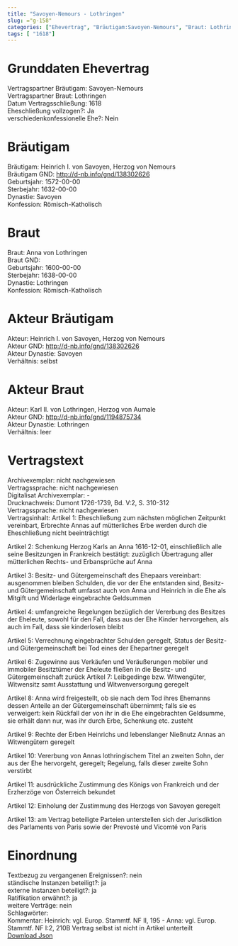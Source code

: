 ```yaml
---
title: "Savoyen-Nemours - Lothringen"
slug: ="g-158"
categories: ["Ehevertrag", "Bräutigam:Savoyen-Nemours", "Braut: Lothringen", "Eheschließung vollzogen?:Ja", "verschiedenkonfessionelle Ehe?:Nein", "Dynastie Bräutigam:Savoyen", "Akteur Bräutigam:Heinrich I. von Savoyen, Herzog von Nemours", "Akteur Braut:Karl II. von Lothringen, Herzog von Aumale", "Textbezug?:nein", "Ständisch?:ja", "Ratifikation?:ja", "Sonstiges?:nein", "Bräutigam:Savoyen-Nemours", "Braut: Lothringen"]
tags: [ "1618"]
---
```

<!--more-->

# Grunddaten Ehevertrag

Vertragspartner Bräutigam: Savoyen-Nemours<br>
Vertragspartner Braut: Lothringen<br>
Datum Vertragsschließung: 1618<br>
Eheschließung vollzogen?: Ja<br>
verschiedenkonfessionelle Ehe?: Nein<br>
# Bräutigam

Bräutigam: Heinrich I. von Savoyen, Herzog von Nemours<br>
Bräutigam GND: http://d-nb.info/gnd/138302626<br>
Geburtsjahr: 1572-00-00<br>
Sterbejahr: 1632-00-00<br>
Dynastie: Savoyen<br>
Konfession: Römisch-Katholisch<br>
# Braut

Braut: Anna von Lothringen<br>
Braut GND: <br>
Geburtsjahr: 1600-00-00<br>
Sterbejahr: 1638-00-00<br>
Dynastie: Lothringen<br>
Konfession: Römisch-Katholisch<br>
# Akteur Bräutigam

Akteur: Heinrich I. von Savoyen, Herzog von Nemours<br>
Akteur GND: http://d-nb.info/gnd/138302626<br>
Akteur Dynastie: Savoyen<br>
Verhältnis: selbst<br>
# Akteur Braut

Akteur: Karl II. von Lothringen, Herzog von Aumale<br>
Akteur GND: http://d-nb.info/gnd/1194875734<br>
Akteur Dynastie: Lothringen<br>
Verhältnis: leer<br>
# Vertragstext

Archivexemplar: nicht nachgewiesen<br>
Vertragssprache: nicht nachgewiesen<br>
Digitalisat Archivexemplar: -<br>
Drucknachweis: Dumont 1726-1739, Bd. V:2, S. 310-312<br>
Vertragssprache: nicht nachgewiesen<br>
Vertragsinhalt: Artikel 1: Eheschließung zum nächsten möglichen Zeitpunkt vereinbart, Erbrechte Annas auf mütterliches Erbe werden durch die Eheschließung nicht beeinträchtigt

Artikel 2: Schenkung Herzog Karls an Anna 1616-12-01, einschließlich alle seine Besitzungen in Frankreich bestätigt: zuzüglich Übertragung aller mütterlichen Rechts- und Erbansprüche auf Anna

Artikel 3: Besitz- und Gütergemeinschaft des Ehepaars vereinbart: ausgenommen bleiben Schulden, die vor der Ehe entstanden sind, Besitz- und Gütergemeinschaft umfasst auch von Anna und Heinrich in die Ehe als Mitgift und Widerlage eingebrachte Geldsummen

Artikel 4: umfangreiche Regelungen bezüglich der Vererbung des Besitzes der Eheleute, sowohl für den Fall, dass aus der Ehe Kinder hervorgehen, als auch im Fall, dass sie kinderlosen bleibt

Artikel 5: Verrechnung eingebrachter Schulden geregelt, Status der Besitz- und Gütergemeinschaft bei Tod eines der Ehepartner geregelt

Artikel 6: Zugewinne aus Verkäufen und Veräußerungen mobiler und immobiler Besitztümer der Eheleute fließen in die Besitz- und Gütergemeinschaft zurück
Artikel 7: Leibgedinge bzw. Witwengüter, Witwensitz samt Ausstattung und Witwenversorgung geregelt

Artikel 8: Anna wird freigestellt, ob sie nach dem Tod ihres Ehemanns dessen Anteile an der Gütergemeinschaft übernimmt; falls sie es verweigert: kein Rückfall der von ihr in die Ehe eingebrachten Geldsumme, sie erhält dann nur, was ihr durch Erbe, Schenkung etc. zusteht

Artikel 9: Rechte der Erben Heinrichs und lebenslanger Nießnutz Annas an Witwengütern geregelt

Artikel 10: Vererbung von Annas lothringischem Titel an zweiten Sohn, der aus der Ehe hervorgeht, geregelt; Regelung, falls dieser zweite Sohn verstirbt

Artikel 11: ausdrückliche Zustimmung des Königs von Frankreich und der Erzherzöge von Österreich bekundet

Artikel 12: Einholung der Zustimmung des Herzogs von Savoyen geregelt

Artikel 13: am Vertrag beteiligte Parteien unterstellen sich der Jurisdiktion des Parlaments von Paris sowie der Prevosté und Vicomté von Paris<br>
# Einordnung

Textbezug zu vergangenen Ereignissen?: nein<br>
ständische Instanzen beteiligt?: ja<br>
externe Instanzen beteiligt?: ja<br>
Ratifikation erwähnt?: ja<br>
weitere Verträge: nein<br>
Schlagwörter: <br>
Kommentar: Heinrich: vgl. Europ. Stammtf. NF II, 195 - Anna: vgl. Europ. Stammtf. NF I:2, 210B
Vertrag selbst ist nicht in Artikel unterteilt<br>
[Download Json](/vertraege/vertrag-158.json)
